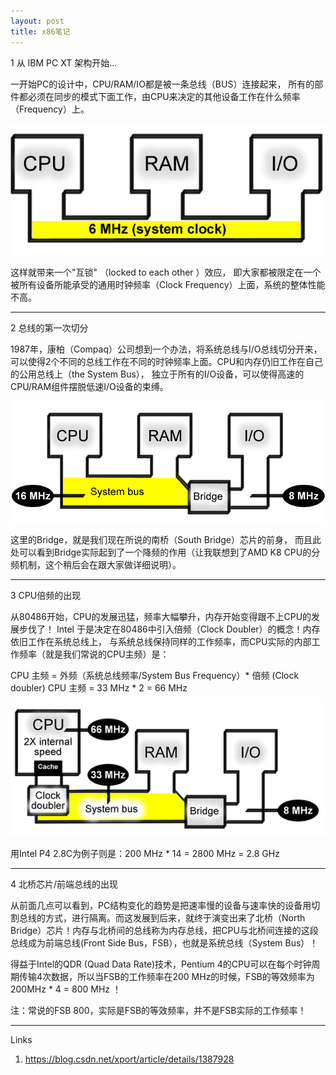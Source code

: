 ```yaml
---
layout: post
title: x86笔记
---
```


1 从 IBM PC XT 架构开始...

一开始PC的设计中，CPU/RAM/IO都是被一条总线（BUS）连接起来，
所有的部件都必须在同步的模式下面工作，由CPU来决定的其他设备工作在什么频率（Frequency）上。

![x86-1](/assets/img/20180423-x86-01.png)

这样就带来一个"互锁" （locked to each other ）效应，
即大家都被限定在一个被所有设备所能承受的通用时钟频率（Clock Frequency）上面，系统的整体性能不高。

---

2 总线的第一次切分

1987年，康柏（Compaq）公司想到一个办法，将系统总线与I/O总线切分开来，
可以使得2个不同的总线工作在不同的时钟频率上面。CPU和内存仍旧工作在自己的公用总线上（the System Bus），
独立于所有的I/O设备，可以使得高速的CPU/RAM组件摆脱低速I/O设备的束缚。

![x86-1](/assets/img/20180423-x86-02.png)

这里的Bridge，就是我们现在所说的南桥（South Bridge）芯片的前身，
而且此处可以看到Bridge实际起到了一个降频的作用（让我联想到了AMD K8 CPU的分频机制，这个稍后会在跟大家做详细说明）。

---

3 CPU倍频的出现

从80486开始，CPU的发展迅猛，频率大幅攀升，内存开始变得跟不上CPU的发展步伐了！
Intel 于是决定在80486中引入倍频（Clock Doubler）的概念！内存依旧工作在系统总线上，
与系统总线保持同样的工作频率，而CPU实际的内部工作频率（就是我们常说的CPU主频）是：

CPU 主频 = 外频（系统总线频率/System Bus Frequency）* 倍频 (Clock doubler) 
CPU 主频 = 33 MHz * 2 = 66 MHz

![x86-1](/assets/img/20180423-x86-03.png)

用Intel P4 2.8C为例子则是：200 MHz * 14 = 2800 MHz = 2.8 GHz

---

4 北桥芯片/前端总线的出现

从前面几点可以看到，PC结构变化的趋势是把速率慢的设备与速率快的设备用切割总线的方式，进行隔离。而这发展到后来，就终于演变出来了北桥（North Bridge）芯片！内存与北桥间的总线称为内存总线，把CPU与北桥间连接的这段总线成为前端总线(Front Side Bus，FSB），也就是系统总线（System Bus）！

得益于Intel的QDR (Quad Data Rate)技术，Pentium 4的CPU可以在每个时钟周期传输4次数据，所以当FSB的工作频率在200 MHz的时候，FSB的等效频率为200MHz * 4 = 800 MHz ！

注：常说的FSB 800，实际是FSB的等效频率，并不是FSB实际的工作频率！

---

Links 
1. https://blog.csdn.net/xport/article/details/1387928
